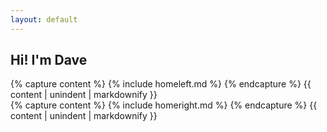 ```yaml
---
layout: default
---
```


## Hi! I'm Dave

<div class="row">
  <div class="span6">
{% capture content %}
{% include homeleft.md %}
{% endcapture %}
{{ content | unindent | markdownify }}
  </div>
  <div class="span2" id="homeRight">
{% capture content %}
{% include homeright.md %}
{% endcapture %}
{{ content | unindent | markdownify }}
  </div>
</div>